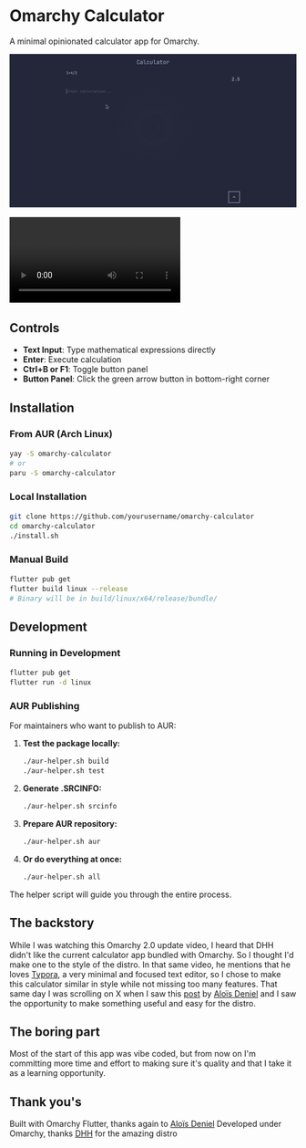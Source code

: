 # Omarchy Calculator

A minimal opinionated calculator app for Omarchy.

![showcase screenshot](images/showcase-shot.png)

![showcase video](images/showcase-video.mp4)

## Controls

- **Text Input**: Type mathematical expressions directly
- **Enter**: Execute calculation
- **Ctrl+B or F1**: Toggle button panel
- **Button Panel**: Click the green arrow button in bottom-right corner

## Installation

### From AUR (Arch Linux)

```bash
yay -S omarchy-calculator
# or
paru -S omarchy-calculator
```

### Local Installation

```bash
git clone https://github.com/yourusername/omarchy-calculator
cd omarchy-calculator
./install.sh
```

### Manual Build

```bash
flutter pub get
flutter build linux --release
# Binary will be in build/linux/x64/release/bundle/
```

## Development

### Running in Development

```bash
flutter pub get
flutter run -d linux
```

### AUR Publishing

For maintainers who want to publish to AUR:

1. **Test the package locally:**

   ```bash
   ./aur-helper.sh build
   ./aur-helper.sh test
   ```

2. **Generate .SRCINFO:**

   ```bash
   ./aur-helper.sh srcinfo
   ```

3. **Prepare AUR repository:**

   ```bash
   ./aur-helper.sh aur
   ```

4. **Or do everything at once:**
   ```bash
   ./aur-helper.sh all
   ```

The helper script will guide you through the entire process.

## The backstory

While I was watching this Omarchy 2.0 update video, I heard that DHH didn't like the current calculator app bundled with Omarchy. So I thought I'd make one to the style of the distro.
In that same video, he mentions that he loves [Typora](https://typora.io/), a very minimal and focused text editor, so I chose to make this calculator similar in style while not missing too many features.
That same day I was scrolling on X when I saw this [post](https://x.com/aloisdeniel/status/1959979080331518079) by [Aloïs Deniel](https://x.com/aloisdeniel) and I saw the opportunity to make something useful and easy for the distro.

## The boring part

Most of the start of this app was vibe coded, but from now on I'm committing more time and effort to making sure it's quality and that I take it as a learning opportunity.

## Thank you's

Built with Omarchy Flutter, thanks again to [Aloïs Deniel](https://x.com/aloisdeniel)
Developed under Omarchy, thanks [DHH](https://x.com/dhh) for the amazing distro
